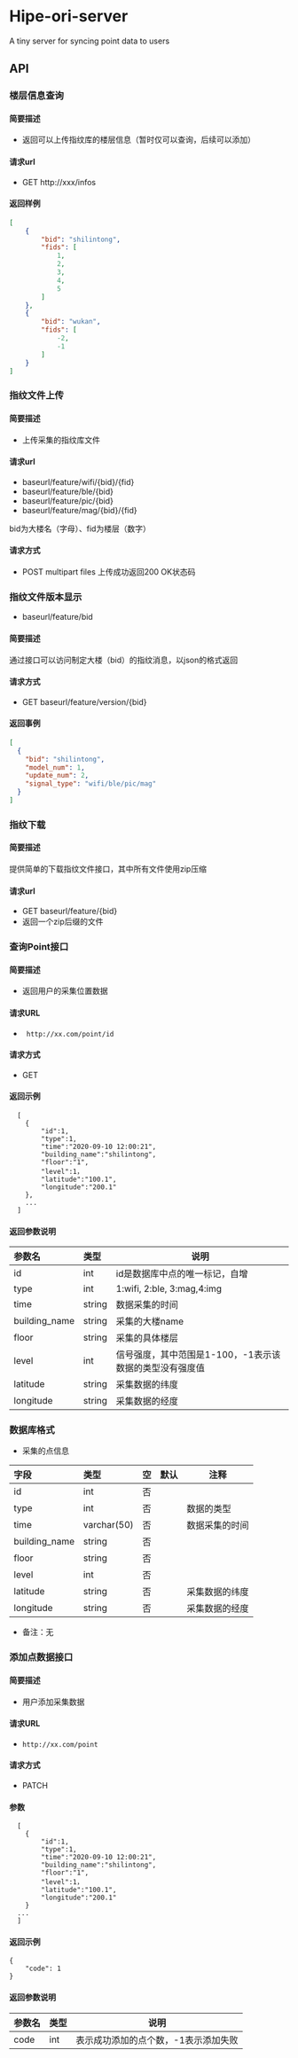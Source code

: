 
# Hipe-ori-server

A tiny server for syncing point data to users


## API

### 楼层信息查询

#### 简要描述

- 返回可以上传指纹库的楼层信息（暂时仅可以查询，后续可以添加）

#### 请求url

- GET http://xxx/infos

#### 返回样例

```json
[
    {
        "bid": "shilintong",
        "fids": [
            1,
            2,
            3,
            4,
            5
        ]
    },
    {
        "bid": "wukan",
        "fids": [
            -2,
            -1
        ]
    }
]
```

### 指纹文件上传

#### 简要描述

- 上传采集的指纹库文件

#### 请求url

- baseurl/feature/wifi/{bid}/{fid}
- baseurl/feature/ble/{bid}
- baseurl/feature/pic/{bid}
- baseurl/feature/mag/{bid}/{fid}

bid为大楼名（字母）、fid为楼层（数字）

#### 请求方式

- POST multipart files
上传成功返回200 OK状态码
  
### 指纹文件版本显示

- baseurl/feature/bid

#### 简要描述

通过接口可以访问制定大楼（bid）的指纹消息，以json的格式返回

#### 请求方式

- GET baseurl/feature/version/{bid}

#### 返回事例

```json
[
  {
    "bid": "shilintong",
    "model_num": 1,
    "update_num": 2,
    "signal_type": "wifi/ble/pic/mag"
  }  
]
```

### 指纹下载

#### 简要描述

提供简单的下载指纹文件接口，其中所有文件使用zip压缩

#### 请求url

- GET baseurl/feature/{bid}
- 返回一个zip后缀的文件

### 查询Point接口

#### 简要描述

- 返回用户的采集位置数据

#### 请求URL
- ` http://xx.com/point/id`

#### 请求方式
- GET



#### 返回示例

``` 
  [
  	{
		"id":1,
		"type":1,
		"time":"2020-09-10 12:00:21",
		"building_name":"shilintong",
		"floor":"1",
		"level":1，
		"latitude":"100.1",
		"longitude":"200.1"
	},
	...
  ]
```

#### 返回参数说明

|参数名|类型|说明|
|:-----  |:-----|-----                           |
|id |int   |id是数据库中点的唯一标记，自增  |
|type|int|1:wifi, 2:ble, 3:mag,4:img  |
|time|string|数据采集的时间|
|building_name|string|采集的大楼name|
|floor|string|采集的具体楼层|
|level|int|信号强度，其中范围是1-100，-1表示该数据的类型没有强度值|
|latitude|string|采集数据的纬度|
|longitude|string|采集数据的经度|

### 数据库格式


-  采集的点信息


|字段|类型|空|默认|注释|
|:----    |:-------    |:--- |:---|------      |
|id    |int    |否 |  |             |
|type |int |否 |    |   数据的类型  |
|time |varchar(50) |否   |    |   数据采集的时间    |
|building_name|string|否|||
|floor|string|否|||
|level|int|否|||
|latitude|string|否||采集数据的纬度|
|longitude|string|否||采集数据的经度|

- 备注：无


### 添加点数据接口

#### 简要描述

- 用户添加采集数据

#### 请求URL
- ` http://xx.com/point `

#### 请求方式
- PATCH

#### 参数

``` 
  [
  	{
		"id":1,
		"type":1,
		"time":"2020-09-10 12:00:21",
		"building_name":"shilintong",
		"floor":"1",
		"level":1，
		"latitude":"100.1",
		"longitude":"200.1"
	}
  ...
  ]
```

#### 返回示例

```
{
	"code": 1
}

```

#### 返回参数说明

|参数名|类型|说明|
|:-----  |:-----|-----                           |
|code |int   |表示成功添加的点个数，-1表示添加失败  |

